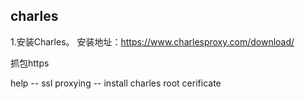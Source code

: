 ## charles
1.安装Charles。
   安装地址：https://www.charlesproxy.com/download/

抓包https

help -- ssl proxying -- install charles root cerificate
